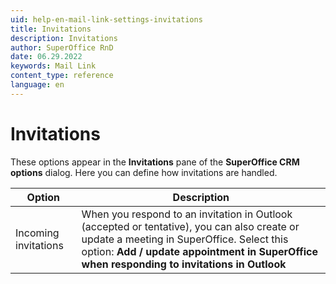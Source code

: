 ```yaml
---
uid: help-en-mail-link-settings-invitations
title: Invitations
description: Invitations
author: SuperOffice RnD
date: 06.29.2022
keywords: Mail Link
content_type: reference
language: en
---
```


# Invitations

These options appear in the **Invitations** pane of the **SuperOffice CRM options** dialog. Here you can define how invitations are handled.

| Option | Description |
|---|---|
| Incoming invitations | When you respond to an invitation in Outlook (accepted or tentative), you can also create or update a meeting in SuperOffice. Select this option: **Add / update appointment in SuperOffice when responding to invitations in Outlook** |

<!-- Referenced links -->

<!-- Referenced images -->
